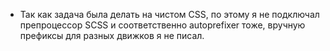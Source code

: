 * Так как задача была делать на чистом CSS, 
  по этому я не подключал препроцессор SCSS и соответственно autoprefixer тоже, 
  вручную префиксы для разных движков я не писал.